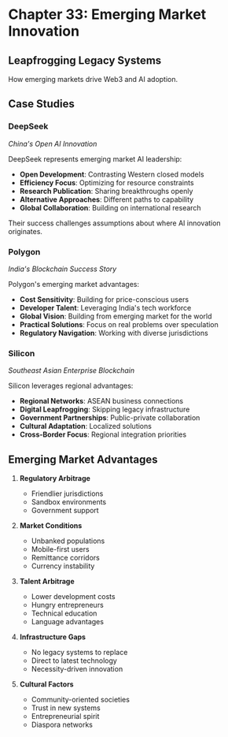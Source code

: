 # Chapter 33: Emerging Market Innovation

## Leapfrogging Legacy Systems

How emerging markets drive Web3 and AI adoption.

## Case Studies

### DeepSeek
*China's Open AI Innovation*

DeepSeek represents emerging market AI leadership:

- **Open Development**: Contrasting Western closed models
- **Efficiency Focus**: Optimizing for resource constraints
- **Research Publication**: Sharing breakthroughs openly
- **Alternative Approaches**: Different paths to capability
- **Global Collaboration**: Building on international research

Their success challenges assumptions about where AI innovation originates.

### Polygon
*India's Blockchain Success Story*

Polygon's emerging market advantages:

- **Cost Sensitivity**: Building for price-conscious users
- **Developer Talent**: Leveraging India's tech workforce
- **Global Vision**: Building from emerging market for the world
- **Practical Solutions**: Focus on real problems over speculation
- **Regulatory Navigation**: Working with diverse jurisdictions

### Silicon
*Southeast Asian Enterprise Blockchain*

Silicon leverages regional advantages:

- **Regional Networks**: ASEAN business connections
- **Digital Leapfrogging**: Skipping legacy infrastructure
- **Government Partnerships**: Public-private collaboration
- **Cultural Adaptation**: Localized solutions
- **Cross-Border Focus**: Regional integration priorities

## Emerging Market Advantages

1. **Regulatory Arbitrage**
   - Friendlier jurisdictions
   - Sandbox environments
   - Government support

2. **Market Conditions**
   - Unbanked populations
   - Mobile-first users
   - Remittance corridors
   - Currency instability

3. **Talent Arbitrage**
   - Lower development costs
   - Hungry entrepreneurs
   - Technical education
   - Language advantages

4. **Infrastructure Gaps**
   - No legacy systems to replace
   - Direct to latest technology
   - Necessity-driven innovation

5. **Cultural Factors**
   - Community-oriented societies
   - Trust in new systems
   - Entrepreneurial spirit
   - Diaspora networks